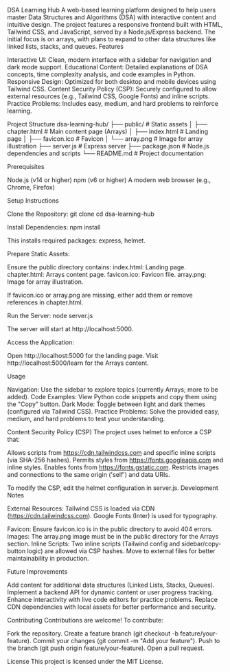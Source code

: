 DSA Learning Hub
A web-based learning platform designed to help users master Data Structures and Algorithms (DSA) with interactive content and intuitive design. The project features a responsive frontend built with HTML, Tailwind CSS, and JavaScript, served by a Node.js/Express backend. The initial focus is on arrays, with plans to expand to other data structures like linked lists, stacks, and queues.
Features

Interactive UI: Clean, modern interface with a sidebar for navigation and dark mode support.
Educational Content: Detailed explanations of DSA concepts, time complexity analysis, and code examples in Python.
Responsive Design: Optimized for both desktop and mobile devices using Tailwind CSS.
Content Security Policy (CSP): Securely configured to allow external resources (e.g., Tailwind CSS, Google Fonts) and inline scripts.
Practice Problems: Includes easy, medium, and hard problems to reinforce learning.

Project Structure
dsa-learning-hub/
├── public/                   # Static assets
│   ├── chapter.html          # Main content page (Arrays)
│   ├── index.html            # Landing page
│   ├── favicon.ico           # Favicon
│   └── array.png             # Image for array illustration
├── server.js                 # Express server
├── package.json              # Node.js dependencies and scripts
└── README.md                 # Project documentation

Prerequisites

Node.js (v14 or higher)
npm (v6 or higher)
A modern web browser (e.g., Chrome, Firefox)

Setup Instructions

Clone the Repository:
git clone <repository-url>
cd dsa-learning-hub


Install Dependencies:
npm install

This installs required packages: express, helmet.

Prepare Static Assets:

Ensure the public directory contains:
index.html: Landing page.
chapter.html: Arrays content page.
favicon.ico: Favicon file.
array.png: Image for array illustration.


If favicon.ico or array.png are missing, either add them or remove references in chapter.html.


Run the Server:
node server.js

The server will start at http://localhost:5000.

Access the Application:

Open http://localhost:5000 for the landing page.
Visit http://localhost:5000/learn for the Arrays content.



Usage

Navigation: Use the sidebar to explore topics (currently Arrays; more to be added).
Code Examples: View Python code snippets and copy them using the "Copy" button.
Dark Mode: Toggle between light and dark themes (configured via Tailwind CSS).
Practice Problems: Solve the provided easy, medium, and hard problems to test your understanding.

Content Security Policy (CSP)
The project uses helmet to enforce a CSP that:

Allows scripts from https://cdn.tailwindcss.com and specific inline scripts (via SHA-256 hashes).
Permits styles from https://fonts.googleapis.com and inline styles.
Enables fonts from https://fonts.gstatic.com.
Restricts images and connections to the same origin ('self') and data URIs.

To modify the CSP, edit the helmet configuration in server.js.
Development Notes

External Resources:
Tailwind CSS is loaded via CDN (https://cdn.tailwindcss.com).
Google Fonts (Inter) is used for typography.


Favicon: Ensure favicon.ico is in the public directory to avoid 404 errors.
Images: The array.png image must be in the public directory for the Arrays section.
Inline Scripts: Two inline scripts (Tailwind config and sidebar/copy-button logic) are allowed via CSP hashes. Move to external files for better maintainability in production.

Future Improvements

Add content for additional data structures (Linked Lists, Stacks, Queues).
Implement a backend API for dynamic content or user progress tracking.
Enhance interactivity with live code editors for practice problems.
Replace CDN dependencies with local assets for better performance and security.

Contributing
Contributions are welcome! To contribute:

Fork the repository.
Create a feature branch (git checkout -b feature/your-feature).
Commit your changes (git commit -m "Add your feature").
Push to the branch (git push origin feature/your-feature).
Open a pull request.

License
This project is licensed under the MIT License.
